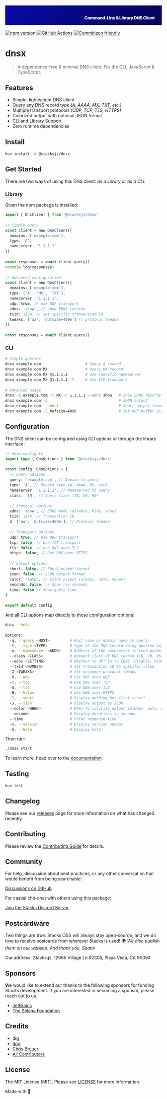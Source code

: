 <p align="center"><img src="https://github.com/stacksjs/dnsx/blob/main/.github/art/cover.jpg?raw=true" alt="Social Card of this repo"></p>

[![npm version][npm-version-src]][npm-version-href]
[![GitHub Actions][github-actions-src]][github-actions-href]
[![Commitizen friendly](https://img.shields.io/badge/commitizen-friendly-brightgreen.svg)](http://commitizen.github.io/cz-cli/)
<!-- [![npm downloads][npm-downloads-src]][npm-downloads-href] -->
<!-- [![Codecov][codecov-src]][codecov-href] -->

# dnsx

> A dependency-free & minimal DNS client. For the CLI, JavaScript & TypeScript.

## Features

- Simple, lightweight DNS client
- Query any DNS record type _(A, AAAA, MX, TXT, etc.)_
- Multiple transport protocols _(UDP, TCP, TLS, HTTPS)_
- Colorized output with optional JSON format
- CLI and Library Support
- Zero runtime dependencies

## Install

```bash
bun install -d @stacksjs/dnsx
```

## Get Started

There are two ways of using this DNS client: _as a library or as a CLI._

### Library

Given the npm package is installed:

```ts
import { DnsClient } from '@stacksjs/dnsx'

// Simple query
const client = new DnsClient({
  domains: ['example.com'],
  type: 'A',
  nameserver: '1.1.1.1'
})

const responses = await client.query()
console.log(responses)

// Advanced configuration
const client = new DnsClient({
  domains: ['example.com'],
  type: ['A', 'MX', 'TXT'],
  nameserver: '1.1.1.1',
  udp: true, // use UDP transport
  edns: 'show', // show EDNS records
  txid: 1234, // set specific transaction ID
  tweaks: ['aa', 'bufsize=4096'] // protocol tweaks
})

const responses = await client.query()
```

### CLI

```bash
# Simple queries
dnsx example.com                    # Query A record
dnsx example.com MX                 # Query MX record
dnsx example.com MX @1.1.1.1        # Use specific nameserver
dnsx example.com MX @1.1.1.1 -T     # Use TCP transport

# Advanced usage
dnsx -q example.com -t MX -n 1.1.1.1 --edns show   # Show EDNS records
dnsx example.com -J                                # JSON output
dnsx example.com --short                           # Short output format
dnsx example.com -Z bufsize=4096                   # Set UDP buffer size
```

## Configuration

The DNS client can be configured using CLI options or through the library interface:

```ts
// dnsx.config.ts
import type { DnsOptions } from '@stacksjs/dnsx'

const config: DnsOptions = {
  // Query options
  query: 'example.com', // Domain to query
  type: 'A', // Record type (A, AAAA, MX, etc)
  nameserver: '1.1.1.1', // Nameserver to query
  class: 'IN', // Query class (IN, CH, HS)

  // Protocol options
  edns: 'show', // EDNS mode (disable, hide, show)
  txid: 1234, // Transaction ID
  Z: ['aa', 'bufsize=4096'], // Protocol tweaks

  // Transport options
  udp: true, // Use UDP transport
  tcp: false, // Use TCP transport
  tls: false, // Use DNS-over-TLS
  https: false, // Use DNS-over-HTTPS

  // Output options
  short: false, // Short output format
  json: false, // JSON output format
  color: 'auto', // Color output (always, auto, never)
  seconds: false, // Show raw seconds
  time: false // Show query time
}

export default config
```

And all CLI options map directly to these configuration options:

```bash
dnsx --help

Options:
  -q, --query <HOST>         # Host name or domain name to query
  -t, --type <TYPE>          # Type of the DNS record being queried (A, MX, NS...)
  -n, --nameserver <ADDR>    # Address of the nameserver to send packets to
  --class <CLASS>            # Network class of DNS record (IN, CH, HS)
  --edns <SETTING>           # Whether to OPT in to EDNS (disable, hide, show)
  --txid <NUMBER>            # Set transaction ID to specific value
  -Z <TWEAKS>                # Set uncommon protocol tweaks
  -U, --udp                  # Use DNS over UDP
  -T, --tcp                  # Use DNS over TCP
  -S, --tls                  # Use DNS-over-TLS
  -H, --https                # Use DNS-over-HTTPS
  -1, --short                # Display nothing but first result
  -J, --json                 # Display output as JSON
  --color <WHEN>             # When to colorize output (always, auto, never)
  --seconds                  # Display durations in seconds
  --time                     # Print response time
  -v, --version              # Display version number
  -h, --help                 # Display help
```

_Then run:_

```bash
./dnsx start
```

To learn more, head over to the [documentation](https://reverse-proxy.sh/).

## Testing

```bash
bun test
```

## Changelog

Please see our [releases](https://github.com/stacksjs/stacks/releases) page for more information on what has changed recently.

## Contributing

Please review the [Contributing Guide](https://github.com/stacksjs/contributing) for details.

## Community

For help, discussion about best practices, or any other conversation that would benefit from being searchable:

[Discussions on GitHub](https://github.com/stacksjs/stacks/discussions)

For casual chit-chat with others using this package:

[Join the Stacks Discord Server](https://discord.gg/stacksjs)

## Postcardware

Two things are true: Stacks OSS will always stay open-source, and we do love to receive postcards from wherever Stacks is used! 🌍 _We also publish them on our website. And thank you, Spatie_

Our address: Stacks.js, 12665 Village Ln #2306, Playa Vista, CA 90094

## Sponsors

We would like to extend our thanks to the following sponsors for funding Stacks development. If you are interested in becoming a sponsor, please reach out to us.

- [JetBrains](https://www.jetbrains.com/)
- [The Solana Foundation](https://solana.com/)

## Credits

- dig
- [dog](https://github.com/ogham/dog)
- [Chris Breuer](https://github.com/chrisbbreuer)
- [All Contributors](../../contributors)

## License

The MIT License (MIT). Please see [LICENSE](https://github.com/stacksjs/stacks/tree/main/LICENSE.md) for more information.

Made with 💙

<!-- Badges -->
[npm-version-src]: https://img.shields.io/npm/v/dnsx?style=flat-square
[npm-version-href]: https://npmjs.com/package/dnsx
[github-actions-src]: https://img.shields.io/github/actions/workflow/status/stacksjs/dnsx/ci.yml?style=flat-square&branch=main
[github-actions-href]: https://github.com/stacksjs/dnsx/actions?query=workflow%3Aci

<!-- [codecov-src]: https://img.shields.io/codecov/c/gh/stacksjs/dnsx/main?style=flat-square
[codecov-href]: https://codecov.io/gh/stacksjs/dnsx -->
